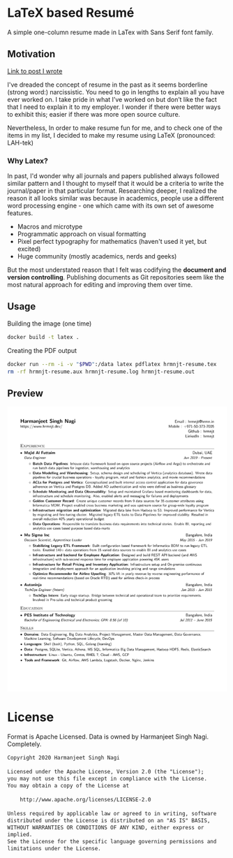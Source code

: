 
# LaTeX based Resumé

A simple one-column resume made in LaTex with Sans Serif font family.

## Motivation

[Link to post I wrote](https://www.hrmnjt.dev/p/resume-as-code)

I've dreaded the concept of resume in the past as it seems borderline (strong
word:) narcissistic. You need to go in lengths to explain all you have
ever worked on. I take pride in what I’ve worked on but don’t like the fact
that I need to explain it to my employer. I wonder if there were better ways to
exhibit this; easier if there was more open source culture.

Nevertheless, In order to make resume fun for me, and to check one of the
items in my list, I decided to make my resume using LaTeX (pronounced: LAH-tek)

### Why Latex?

In past, I'd wonder why all journals and papers published always followed
similar pattern and I thought to myself that it would be a criteria to write
the journal/paper in that particular format. Researching deeper, I realized
the reason it all looks similar was because in academics, people use a
different word processing engine - one which came with its own set of
awesome features.

- Macros and microtype
- Programmatic approach on visual formatting
- Pixel perfect typography for mathematics (haven't used it yet, but excited)
- Huge community (mostly academics, nerds and geeks)

But the most understated reason that I felt was codifying the **document and
version controlling**. Publishing documents as Git repositories seem like the
most natural approach for editing and improving them over time.

## Usage

Building the image (one time)

```bash
docker build -t latex .
```

Creating the PDF output
```bash
docker run --rm -i -v "$PWD":/data latex pdflatex hrmnjt-resume.tex
rm -rf hrmnjt-resume.aux hrmnjt-resume.log hrmnjt-resume.out
```

## Preview

![preview](./hrmnjt-resume.svg)

# License

Format is Apache Licensed. Data is owned by Harmanjeet Singh Nagi. Completely.

```
Copyright 2020 Harmanjeet Singh Nagi

Licensed under the Apache License, Version 2.0 (the "License");
you may not use this file except in compliance with the License.
You may obtain a copy of the License at

    http://www.apache.org/licenses/LICENSE-2.0

Unless required by applicable law or agreed to in writing, software
distributed under the License is distributed on an "AS IS" BASIS,
WITHOUT WARRANTIES OR CONDITIONS OF ANY KIND, either express or implied.
See the License for the specific language governing permissions and
limitations under the License.
```
